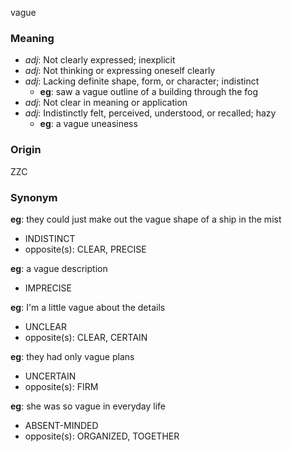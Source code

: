 vague
### Meaning
+ _adj_: Not clearly expressed; inexplicit
+ _adj_: Not thinking or expressing oneself clearly
+ _adj_: Lacking definite shape, form, or character; indistinct
    + __eg__: saw a vague outline of a building through the fog
+ _adj_: Not clear in meaning or application
+ _adj_: Indistinctly felt, perceived, understood, or recalled; hazy
    + __eg__: a vague uneasiness

### Origin

ZZC

### Synonym

__eg__: they could just make out the vague shape of a ship in the mist

+ INDISTINCT
+ opposite(s): CLEAR, PRECISE

__eg__: a vague description

+ IMPRECISE

__eg__: I'm a little vague about the details

+ UNCLEAR
+ opposite(s): CLEAR, CERTAIN

__eg__: they had only vague plans

+ UNCERTAIN
+ opposite(s): FIRM

__eg__: she was so vague in everyday life

+ ABSENT-MINDED
+ opposite(s): ORGANIZED, TOGETHER


